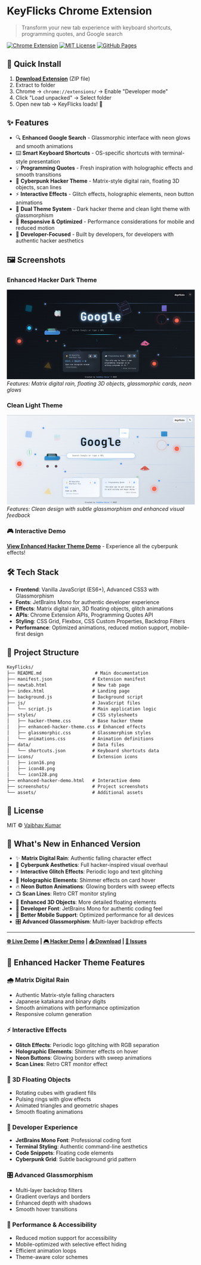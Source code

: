 # KeyFlicks Chrome Extension

> Transform your new tab experience with keyboard shortcuts, programming quotes, and Google search

[![Chrome Extension](https://img.shields.io/badge/Chrome-Extension-blue?logo=google-chrome)](https://github.com/vaibhav01-git/KeyFlicks)
[![MIT License](https://img.shields.io/badge/License-MIT-green.svg)](LICENSE)
[![GitHub Pages](https://img.shields.io/badge/Demo-Live-brightgreen)](https://vaibhav01-git.github.io/KeyFlicks/)

## 🚀 Quick Install

1. **[Download Extension](https://github.com/vaibhav01-git/KeyFlicks/archive/refs/heads/main.zip)** (ZIP file)
2. Extract to folder
3. Chrome → `chrome://extensions/` → Enable "Developer mode"
4. Click "Load unpacked" → Select folder
5. Open new tab → KeyFlicks loads! 🎉

## ✨ Features

- 🔍 **Enhanced Google Search** - Glassmorphic interface with neon glows and smooth animations
- ⌨️ **Smart Keyboard Shortcuts** - OS-specific shortcuts with terminal-style presentation
- 💡 **Programming Quotes** - Fresh inspiration with holographic effects and smooth transitions
- 🎨 **Cyberpunk Hacker Theme** - Matrix-style digital rain, floating 3D objects, scan lines
- ⚡ **Interactive Effects** - Glitch effects, holographic elements, neon button animations
- 🌙 **Dual Theme System** - Dark hacker theme and clean light theme with glassmorphism
- 📱 **Responsive & Optimized** - Performance considerations for mobile and reduced motion
- 🎯 **Developer-Focused** - Built by developers, for developers with authentic hacker aesthetics

## 🖼️ Screenshots

### Enhanced Hacker Dark Theme
![KeyFlicks Enhanced Hacker Theme](screenshots/keyflicks-dark.png)
*Features: Matrix digital rain, floating 3D objects, glassmorphic cards, neon glows*

### Clean Light Theme  
![KeyFlicks Light Theme](screenshots/keyflicks-light.png)
*Features: Clean design with subtle glassmorphism and enhanced visual feedback*

### 🎮 Interactive Demo
[**View Enhanced Hacker Theme Demo**](enhanced-hacker-demo.html) - Experience all the cyberpunk effects!

## 🛠️ Tech Stack

- **Frontend**: Vanilla JavaScript (ES6+), Advanced CSS3 with Glassmorphism
- **Fonts**: JetBrains Mono for authentic developer experience
- **Effects**: Matrix digital rain, 3D floating objects, glitch animations
- **APIs**: Chrome Extension APIs, Programming Quotes API
- **Styling**: CSS Grid, Flexbox, CSS Custom Properties, Backdrop Filters
- **Performance**: Optimized animations, reduced motion support, mobile-first design

## 📁 Project Structure

```
KeyFlicks/
├── README.md                    # Main documentation
├── manifest.json               # Extension manifest
├── newtab.html                 # New tab page
├── index.html                  # Landing page
├── background.js               # Background script
├── js/                         # JavaScript files
│   └── script.js               # Main application logic
├── styles/                     # CSS stylesheets
│   ├── hacker-theme.css        # Base hacker theme
│   ├── enhanced-hacker-theme.css # Enhanced effects
│   ├── glassmorphic.css        # Glassmorphism styles
│   └── animations.css          # Animation definitions
├── data/                       # Data files
│   └── shortcuts.json          # Keyboard shortcuts data
├── icons/                      # Extension icons
│   ├── icon16.png
│   ├── icon48.png
│   └── icon128.png
├── enhanced-hacker-demo.html   # Interactive demo
├── screenshots/                # Project screenshots
└── assets/                     # Additional assets
```

## 📝 License

MIT © [Vaibhav Kumar](https://github.com/vaibhav01-git)

## 🚀 What's New in Enhanced Version

- ✨ **Matrix Digital Rain**: Authentic falling character effect
- 🎨 **Cyberpunk Aesthetics**: Full hacker-inspired visual overhaul
- ⚡ **Interactive Glitch Effects**: Periodic logo and text glitching
- 🌈 **Holographic Elements**: Shimmer effects on card hover
- 🔥 **Neon Button Animations**: Glowing borders with sweep effects
- 📺 **Scan Lines**: Retro CRT monitor styling
- 🎯 **Enhanced 3D Objects**: More detailed floating elements
- 🔧 **Developer Font**: JetBrains Mono for authentic coding feel
- 📱 **Better Mobile Support**: Optimized performance for all devices
- 🎛️ **Advanced Glassmorphism**: Multi-layer backdrop effects

---

**[🌐 Live Demo](https://vaibhav01-git.github.io/KeyFlicks/) | [🎮 Hacker Demo](enhanced-hacker-demo.html) | [📥 Download](https://github.com/vaibhav01-git/KeyFlicks/archive/refs/heads/main.zip) | [🐛 Issues](https://github.com/vaibhav01-git/KeyFlicks/issues)**

## 🎨 Enhanced Hacker Theme Features

### 🌧️ Matrix Digital Rain
- Authentic Matrix-style falling characters
- Japanese katakana and binary digits
- Smooth animations with performance optimization
- Responsive column generation

### ⚡ Interactive Effects
- **Glitch Effects**: Periodic logo glitching with RGB separation
- **Holographic Elements**: Shimmer effects on hover
- **Neon Buttons**: Glowing borders with sweep animations
- **Scan Lines**: Retro CRT monitor effect

### 🎯 3D Floating Objects
- Rotating cubes with gradient fills
- Pulsing rings with glow effects
- Animated triangles and geometric shapes
- Smooth floating animations

### 🔧 Developer Experience
- **JetBrains Mono Font**: Professional coding font
- **Terminal Styling**: Authentic command-line aesthetics
- **Code Snippets**: Floating code elements
- **Cyberpunk Grid**: Subtle background grid pattern

### 🎛️ Advanced Glassmorphism
- Multi-layer backdrop filters
- Gradient overlays and borders
- Enhanced depth with shadows
- Smooth hover transitions

### 📱 Performance & Accessibility
- Reduced motion support for accessibility
- Mobile-optimized with selective effect hiding
- Efficient animation loops
- Theme-aware color schemes